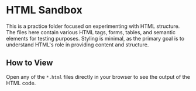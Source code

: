 # HTML Sandbox

This is a practice folder focused on experimenting with HTML structure. The files here contain various HTML tags, forms, tables, and semantic elements for testing purposes. Styling is minimal, as the primary goal is to understand HTML's role in providing content and structure.

## How to View
Open any of the `*.html` files directly in your browser to see the output of the HTML code.
